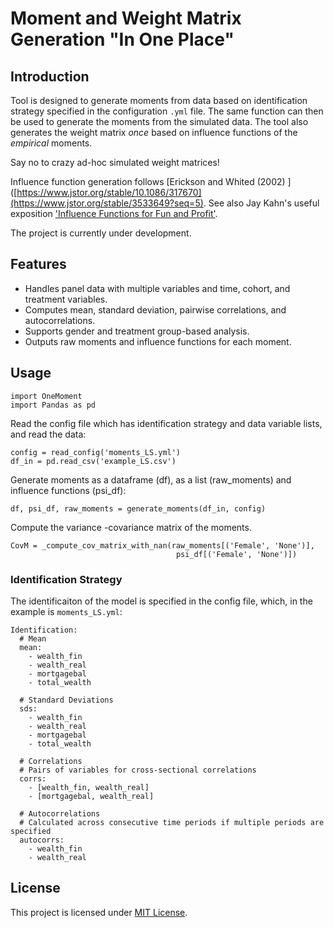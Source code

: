 # Moment and Weight Matrix Generation "In One Place"

## Introduction
Tool is designed to generate moments from data based on identification strategy specified in the configuration `.yml` file. The same function can then be used to generate the moments
from the simulated data. The tool also generates the weight matrix *once* based on influence functions of the *empirical* moments. 

Say no to crazy ad-hoc simulated weight matrices!

Influence function generation follows [Erickson and Whited (2002) ]([https://www.jstor.org/stable/10.1086/317670](https://www.jstor.org/stable/3533649?seq=5). See also Jay Kahn's useful exposition ['Influence Functions for Fun and Profit'](https://j-kahn.com/files/influencefunctions.pdf). 

The project is currently under development.

## Features
- Handles panel data with multiple variables and time, cohort, and treatment variables.
- Computes mean, standard deviation, pairwise correlations, and autocorrelations.
- Supports gender and treatment group-based analysis.
- Outputs raw moments and influence functions for each moment. 

## Usage

```
import OneMoment
import Pandas as pd
````
Read the config file which has identification strategy and data variable lists,  and read the data:

```
config = read_config('moments_LS.yml')
df_in = pd.read_csv('example_LS.csv')
``` 

Generate moments as a dataframe (df), as a list (raw_moments) and influence functions (psi_df):

```
df, psi_df, raw_moments = generate_moments(df_in, config)
```

Compute the variance -covariance matrix of the moments. 

```
CovM = _compute_cov_matrix_with_nan(raw_moments[('Female', 'None')],
                                     psi_df[('Female', 'None')])
``` 

### Identification Strategy

The identificaiton of the model is specified in the config file, which, in the
example is `moments_LS.yml`:

```
Identification:
  # Mean
  mean:
    - wealth_fin
    - wealth_real
    - mortgagebal
    - total_wealth

  # Standard Deviations
  sds:
    - wealth_fin
    - wealth_real
    - mortgagebal
    - total_wealth

  # Correlations
  # Pairs of variables for cross-sectional correlations
  corrs:
    - [wealth_fin, wealth_real]
    - [mortgagebal, wealth_real]

  # Autocorrelations
  # Calculated across consecutive time periods if multiple periods are specified
  autocorrs:
    - wealth_fin
    - wealth_real

```


## License
This project is licensed under [MIT License](LICENSE).

